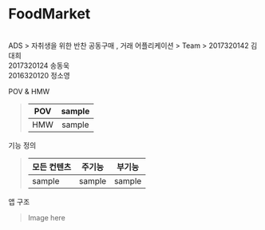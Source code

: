 FoodMarket
 ========
 <br>
 ADS
 > 자취생을 위한 반찬 공동구매 , 거래 어플리케이션
 > Team
 > 2017320142 김대희 <br> 2017320124 송동욱<br> 2016320120 정소영
 
 POV & HMW
 >| POV |sample|
 >| :--: |:--:|
 >| HMW |sample|
 
 기능 정의
 
 >| 모든 컨텐츠 | <center>주기능</center> |<center>부기능</center>|
 >| :------ | :---------------------- | :------------------ |
 >| sample | sample |sample|
 
 앱 구조
 
 > Image here
 
 
 
 
 

